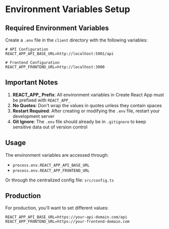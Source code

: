 # Environment Variables Setup

## Required Environment Variables

Create a `.env` file in the `client` directory with the following variables:

```env
# API Configuration
REACT_APP_API_BASE_URL=http://localhost:5001/api

# Frontend Configuration  
REACT_APP_FRONTEND_URL=http://localhost:3000
```

## Important Notes

1. **REACT_APP_ Prefix**: All environment variables in Create React App must be prefixed with `REACT_APP_`
2. **No Quotes**: Don't wrap the values in quotes unless they contain spaces
3. **Restart Required**: After creating or modifying the `.env` file, restart your development server
4. **Git Ignore**: The `.env` file should already be in `.gitignore` to keep sensitive data out of version control

## Usage

The environment variables are accessed through:
- `process.env.REACT_APP_API_BASE_URL`
- `process.env.REACT_APP_FRONTEND_URL`

Or through the centralized config file: `src/config.ts`

## Production

For production, you'll want to set different values:
```env
REACT_APP_API_BASE_URL=https://your-api-domain.com/api
REACT_APP_FRONTEND_URL=https://your-frontend-domain.com
``` 